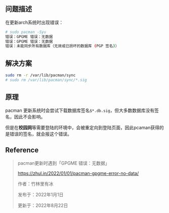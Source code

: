 ## 问题描述

在更新arch系统时出现错误：

```sh
# sudo pacman -Syu  
错误：GPGME 错误：无数据  
错误：GPGME 错误：无数据  
错误：未能同步所有数据库（无效或已损坏的数据库 (PGP 签名)）
```

## 解决方案

```sh
sudo rm -r /var/lib/pacman/sync
# sudo rm /var/lib/pacman/sync/*.sig
```



## 原理

pacman 更新系统时会尝试下载数据库签名`$*.db.sig`，但大多数数据库没有签名，因此不会影响。

但是在**校园网**等需要登陆的环境中，会被重定向到登陆页面，因此pcaman获得的是错误的签名，就会报这个错误。



## Reference

> pacman更新时遇到「GPGME 错误：无数据」
>
> https://zhul.in/2022/01/01/pacman-gpgme-error-no-data/
>
> 作者：竹林里有冰
>
> 发布于：2022年1月1日
>
> 更新于：2022年8月22日
